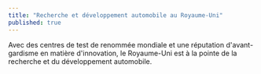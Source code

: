 ```yaml
---
title: "Recherche et développement automobile au Royaume-Uni"
published: true
---
```

Avec des centres de test de renommée mondiale et une réputation d'avant-gardisme en matière d'innovation, le Royaume-Uni est à la pointe de la recherche et du développement automobile.

